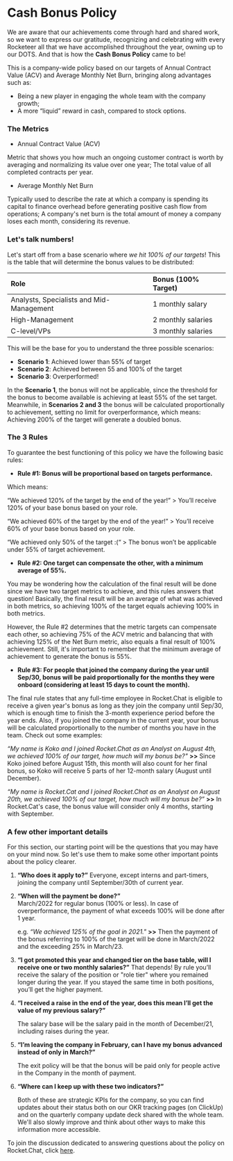 # Cash Bonus Policy

We are aware that our achievements come through hard and shared work, so we want to express our gratitude, recognizing and celebrating with every Rocketeer all that we have accomplished throughout the year, owning up to our DOTS. And that is how the **Cash Bonus Policy** came to be! 

This is a company-wide policy based on our targets of Annual Contract Value \(ACV\) and Average Monthly Net Burn, bringing along advantages such as:

* Being a new player in engaging the whole team with the company growth;
* A more “liquid” reward in cash, compared to stock options.

### The Metrics

* Annual Contract Value \(ACV\)

Metric that shows you how much an ongoing customer contract is worth by averaging and normalizing its value over one year; The total value of all completed contracts per year.

* Average Monthly Net Burn

Typically used to describe the rate at which a company is spending its capital to finance overhead before generating positive cash flow from operations; A company's net burn is the total amount of money a company loses each month, considering its revenue.

### Let's talk numbers!

Let's start off from a base scenario where _we hit 100% of our targets_! This is the table that will determine the bonus values to be distributed:

| Role | Bonus \(100% Target\) |
| :--- | :--- |
| Analysts, Specialists and Mid-Management | 1 monthly salary |
| High-Management | 2 monthly salaries |
| C-level/VPs | 3 monthly salaries |

This will be the base for you to understand the three possible scenarios:

* **Scenario 1**: Achieved lower than 55% of target
* **Scenario 2**: Achieved between 55 and 100% of the target
* **Scenario 3**: Overperformed! 

In the **Scenario 1**, the bonus will not be applicable, since the threshold for the bonus to become available is achieving at least 55% of the set target. Meanwhile, in **Scenarios 2 and 3** the bonus will be calculated proportionally to achievement, setting no limit for overperformance, which means: Achieving 200% of the target will generate a doubled bonus.

### The 3 Rules

To guarantee the best functioning of this policy we have the following basic rules:

* **Rule \#1: Bonus will be proportional based on targets performance.**

Which means: 

“We achieved 120% of the target by the end of the year!” &gt; You’ll receive 120% of your base bonus based on your role.

“We achieved 60% of the target by the end of the year!” &gt; You’ll receive 60% of your base bonus based on your role.

“We achieved only 50% of the target :\(“ &gt; The bonus won’t be applicable under 55% of target achievement. 

* **Rule \#2: One target can compensate the other, with a minimum average of 55%.**

You may be wondering how the calculation of the final result will be done since we have two target metrics to achieve, and this rules answers that question! Basically, the final result will be an average of what was achieved in both metrics, so achieving 100% of the target equals achieving 100% in both metrics.

However, the Rule \#2 determines that the metric targets can compensate each other, so achieving 75% of the ACV metric and balancing that with achieving 125% of the Net Burn metric, also equals a final result of 100% achievement. Still, it's important to remember that the minimum average of achievement to generate the bonus is 55%.

* **Rule \#3: For people that joined the company during the year until Sep/30, bonus will be paid proportionally for the months they were onboard \(considering at least 15 days to count the month\).**

The final rule states that any full-time employee in Rocket.Chat is eligible to receive a given year's bonus as long as they join the company until Sep/30, which is enough time to finish the 3-month experience period before the year ends. Also, if you joined the company in the current year, your bonus will be calculated proportionally to the number of months you have in the team. Check out some examples:

_“My name is Koko and I joined Rocket.Chat as an Analyst on August 4th, we achieved 100% of our target, how much will my bonus be?"_ **&gt;&gt;** Since Koko joined before August 15th, this month will also count for her final bonus, so Koko will receive 5 parts of her 12-month salary \(August until December\). 

_“My name is Rocket.Cat and I joined Rocket.Chat as an Analyst on August 20th, we achieved 100% of our target, how much will my bonus be?”_  **&gt;&gt;** In Rocket.Cat's case, the bonus value will consider only 4 months, starting with September.

### A few other important details

For this section, our starting point will be the questions that you may have on your mind now. So let's use them to make some other important points about the policy clearer.

1. **“Who does it apply to?”**  Everyone, except interns and part-timers, joining the company until September/30th of current year. 
2. **“When will the payment be done?”**   
   March/2022 for regular bonus \(100% or less\). In case of overperformance, the payment of what exceeds 100% will be done after 1 year.

   e.g. _“We achieved 125% of the goal in 2021."_  **&gt;&gt;** Then the payment of the bonus referring to 100% of the target will be done in March/2022 and the exceeding 25% in March/23. 

3. **“I got promoted this year and changed tier on the base table, will I receive one or two monthly salaries?”**  That depends! By rule you’ll receive the salary of the position or "role tier" where you remained longer during the year. If you stayed the same time in both positions, you’ll get the higher payment.
4. **“I received a raise in the end of the year, does this mean I’ll get the value of my previous salary?”**

   The salary base will be the salary paid in the month of December/21, including raises during the year.

5. **“I’m leaving the company in February, can I have my bonus advanced instead of only in March?”**

   The exit policy will be that the bonus will be paid only for people active in the Company in the month of payment.

6. **“Where can I keep up with these two indicators?”**

   Both of these are strategic KPIs for the company, so you can find updates about their status both on our OKR tracking pages \(on ClickUp\) and on the quarterly company update deck shared with the whole team. We'll also slowly improve and think about other ways to make this information more accessible.  

To join the discussion dedicated to answering questions about the policy on Rocket.Chat, click [here](https://go.rocket.chat/invite?host=open.rocket.chat&path=invite%2FtYXQNR).

